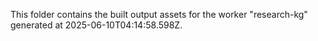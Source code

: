 This folder contains the built output assets for the worker "research-kg" generated at 2025-06-10T04:14:58.598Z.
